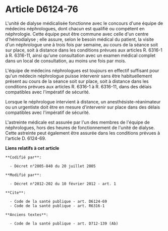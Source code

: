 # Article D6124-76

L'unité de dialyse médicalisée fonctionne avec le concours d'une équipe de médecins néphrologues, dont chacun est qualifié ou
compétent en néphrologie. Cette équipe peut être commune avec celle d'un centre d'hémodialyse ; elle assure, selon le besoin
médical du patient, la visite d'un néphrologue une à trois fois par semaine, au cours de la séance soit sur place, soit à
distance dans les conditions prévues aux articles R. 6316-1 à R. 6316-11, ainsi qu'une consultation avec un examen médical
complet dans un local de consultation, au moins une fois par mois. 

L'équipe de médecins néphrologues est toujours en effectif suffisant pour qu'un médecin néphrologue puisse intervenir sans
être habituellement présent au cours de la séance soit sur place, soit à distance dans les conditions prévues aux articles R.
6316-1 à R. 6316-11, dans des délais compatibles avec l'impératif de sécurité. 

Lorsque le néphrologue intervient à distance, un anesthésiste-réanimateur ou un urgentiste doit être en mesure d'intervenir
sur place dans des délais compatibles avec l'impératif de sécurité. 

L'astreinte médicale est assurée par l'un des membres de l'équipe de néphrologues, hors des heures de fonctionnement de
l'unité de dialyse. Cette astreinte peut également être assurée dans les conditions prévues à l'article D. 6124-69.

**Liens relatifs à cet article**

	**Codifié par**:

	  - Décret n°2005-840 du 20 juillet 2005

	**Modifié par**:

	  - Décret n°2012-202 du 10 février 2012 - art. 1

	**Cite**:

	  - Code de la santé publique - art. D6124-69
	  - Code de la santé publique - art. R6316-1

	**Anciens textes**:

	  - Code de la santé publique - art. D712-139 (Ab)
